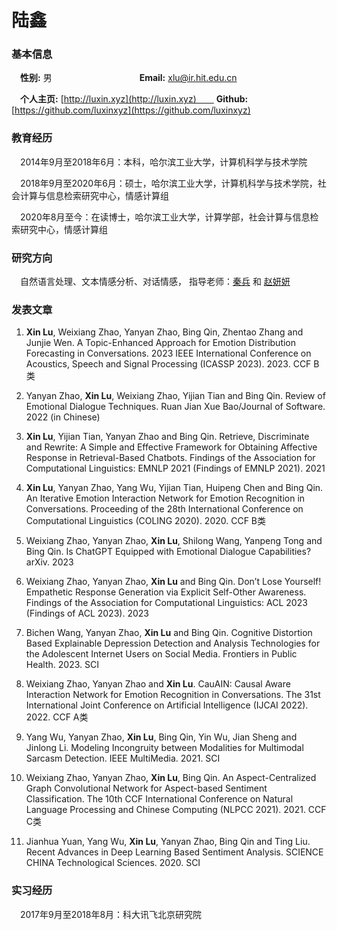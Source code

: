# 陆鑫

### 基本信息

　**性别:** 男　　　　　　　　　　**Email:** xlu@ir.hit.edu.cn

　**个人主页:** [http://luxin.xyz](http://luxin.xyz)　　 **Github:** [https://github.com/luxinxyz](https://github.com/luxinxyz)


### 教育经历 
　2014年9月至2018年6月：本科，哈尔滨工业大学，计算机科学与技术学院

　2018年9月至2020年6月：硕士，哈尔滨工业大学，计算机科学与技术学院，社会计算与信息检索研究中心，情感计算组

　2020年8月至今：在读博士，哈尔滨工业大学，计算学部，社会计算与信息检索研究中心，情感计算组
 
### 研究方向
　自然语言处理、文本情感分析、对话情感， 指导老师：[秦兵](http://ir.hit.edu.cn/~qinb) 和 [赵妍妍](http://ir.hit.edu.cn/~yanyan)

### 发表文章
 1. **Xin Lu**, Weixiang Zhao, Yanyan Zhao, Bing Qin, Zhentao Zhang and Junjie Wen. A Topic-Enhanced Approach for Emotion Distribution Forecasting in Conversations. 2023 IEEE International Conference on Acoustics, Speech and Signal Processing (ICASSP 2023). 2023. CCF B类

 2. Yanyan Zhao, **Xin Lu**, Weixiang Zhao, Yijian Tian and Bing Qin. Review of Emotional Dialogue Techniques. Ruan Jian Xue Bao/Journal of Software. 2022 (in Chinese)

 3. **Xin Lu**, Yijian Tian, Yanyan Zhao and Bing Qin. Retrieve, Discriminate and Rewrite: A Simple and Effective Framework for Obtaining Affective Response in Retrieval-Based Chatbots. Findings of the Association for Computational Linguistics: EMNLP 2021 (Findings of EMNLP 2021). 2021

 4. **Xin Lu**, Yanyan Zhao, Yang Wu, Yijian Tian, Huipeng Chen and Bing Qin. An Iterative Emotion Interaction Network for Emotion Recognition in Conversations. Proceeding of the 28th International Conference on Computational Linguistics (COLING 2020). 2020. CCF B类

 5. Weixiang Zhao, Yanyan Zhao, **Xin Lu**, Shilong Wang, Yanpeng Tong and Bing Qin. Is ChatGPT Equipped with Emotional Dialogue Capabilities? arXiv. 2023

 6. Weixiang Zhao, Yanyan Zhao, **Xin Lu** and Bing Qin. Don’t Lose Yourself! Empathetic Response Generation via Explicit Self-Other Awareness. Findings of the Association for Computational Linguistics: ACL 2023 (Findings of ACL 2023). 2023

 7. Bichen Wang, Yanyan Zhao, **Xin Lu** and Bing Qin. Cognitive Distortion Based Explainable Depression Detection and Analysis Technologies for the Adolescent Internet Users on Social Media. Frontiers in Public Health. 2023. SCI

 8. Weixiang Zhao, Yanyan Zhao and **Xin Lu**. CauAIN: Causal Aware Interaction Network for Emotion Recognition in Conversations. The 31st International Joint Conference on Artificial Intelligence (IJCAI 2022). 2022. CCF A类

 9. Yang Wu, Yanyan Zhao, **Xin Lu**, Bing Qin, Yin Wu, Jian Sheng and Jinlong Li. Modeling Incongruity between Modalities for Multimodal Sarcasm Detection. IEEE MultiMedia. 2021. SCI

 10. Weixiang Zhao, Yanyan Zhao, **Xin Lu**, Bing Qin. An Aspect-Centralized Graph Convolutional Network for Aspect-based Sentiment Classification. The 10th CCF International Conference on Natural Language Processing and Chinese Computing (NLPCC 2021). 2021. CCF C类

 11. Jianhua Yuan, Yang Wu, **Xin Lu**, Yanyan Zhao, Bing Qin and Ting Liu. Recent Advances in Deep Learning Based Sentiment Analysis. SCIENCE CHINA Technological Sciences. 2020. SCI

### 实习经历
　2017年9月至2018年8月：科大讯飞北京研究院
